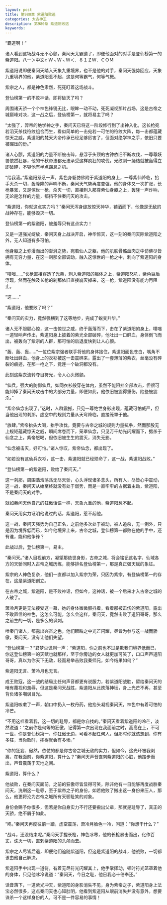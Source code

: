 ```yaml
---
layout: post
title: 第980章 紫道阳败逃
categories: 太古神王
description: 第980章 紫道阳败逃
keywords:
---
```


“霸道啊！”

诸人看到这场战斗无不心颤，秦问天太霸道了，即便他面对的对手是登仙榜第一的紫道阳。八一＞中文≥  Ｗ﹤Ｗ﹤Ｗ＜．８１ＺＷ．ＣＯＭ

紫道阳说即便秦问天踏入天象九重境界，也不是他的对手，秦问天强势回应，天象九重境界的他，紫道阳惹不起，这是何等霸气，何等气概。

紫宗之人，都是神色肃然，死死盯着这场战斗。

登仙榜第一的不败神话，即将破灭了吗？

周围诸天骄一个个神色锋锐无比，眼眸一动不动，死死凝视那片战场，这是古帝之城巅峰对决，这一战之后，登仙榜第一，就将易主了吗？

“太强了，羿帝的绝学神之手，秦问天已将这一阶段修行到了出神入化，这长枪宛若滔天杀伐符纹组合而生，看似简单的一击宛若一可怕的符纹大阵，每一击都蕴藏惊天之威，紫道阳的梵天大帝传承已经足够厉害了，但面对绝学神之手，依旧只要被碾压的份。”

诸人心颤，紫道阳的力量不断被击碎，悬浮于头顶的古钟依旧不断攻伐，一尊尊妖兽依然狂暴，他的千秋帝法都无法承受这样疯狂的攻伐，光纹刚一凝结就被轰得立即破碎，不容他有半点踹息之机。

“给我滚。”紫道阳怒吼一声，紫色身躯仿佛附于紫道阳的身上，一尊紫仙降临，抬手灭杀一切，轰隆隆的声响不断，秦问天气势再度变强，他的身体又一次扩张，长枪暴涨，又是惊世一枪，杀灭一切，直接刺入那尊紫仙身躯之上，轰隆一声炸响，无论是怎样的力量，都挡不住秦问天的攻击。

“紫道阳，你就这点实力吗？”秦问天浑身绽放惊天神华，铺洒而下，他像是无敌的战神存在，能够毁灭一切。

登仙榜第一的紫道阳，被羞辱只有这点实力！

又是一道强光绽放，秦问天身上战决开启，神华惊天，这一刻的秦问天除紫道阳之外，无人知道有多可怕。

他身躯之上弥漫而出的澎湃之势，宛若仙人之躯，他的肌肤骨骼血肉之中仿佛尽皆拥有无穷力量，在这一刹那全部调动，融入这惊世的一枪之中，刺向了紫道阳的身体。

“噗嗤……”长枪直接穿透了光幕，刺入紫道阳的躯体之上，紫道阳怒吼，紫色巨盾浮现，然而在触及长枪的刹那依旧直接崩灭掉来，这一枪，紫道阳没有能力再阻止。

“这……”

“紫道阳，他要败了吗？”

“秦问天的实力，竟然强横到了这等地步，完成了蜕变升华。”

诸人无不胆颤心惊，这一击惊世之威，终于轰落而下，击在了紫道阳的身上，噗嗤一道轻响声传出，紫道阳身上披着的紫光全部破碎，他吐出一口鲜血，身体倒飞而出，被轰向了紫宗的人群，那可怕的后退度快到让人心颤。

“轰、轰、轰……”一位位紫宗强者联手将他的身体接住，紫道阳面色苍白，嘴角不断吐出鲜血，他身上的衣衫被这一击震碎来，露出了一套薄薄的紫衣，丝毫没有碎裂的痕迹，在那一枪之下，竟连一个破洞都没有。

此刻这紫衣流转夺目符光，令人心头微颤。

“仙兵，强大的防御仙兵，如同衣衫般穿在体内，虽然不能阻挡全部攻击，但很可能卸掉了秦问天攻击中的大部分力量，即便如此，他依旧被震得重伤，险些被震杀。”

“紫帝仙念出现了。”这时，人群震撼，只见一尊绝世身影出现，蕴藏可怕威严，但当他出现的刹那，虚空中的规则力量从天穹降临，直接笼罩于他。

“放肆。”紫帝抬头大喝，抬手攻伐，竟要与古帝之城的规则力量抗争，然而那股无上规矩蕴藏惊天之威，瞬间席卷而下，笼罩仙念，只见万千劫光闪耀而下，劈杀于仙念之上，紫帝怒喝，但依旧被生生的震灭，消失无影。

“仙念被击灭，好可怕。”诸人惊叹，紫帝仙念，都出现了。

“如若没有这仙兵衣衫，这一击，紫道阳就已经殒命了，这一战，紫道阳战败。”

“登仙榜第一的紫道阳，败给了秦问天。”

这一刹那，周围浩浩荡荡无尽天骄，心头浮现诸多念头，所有人，尽皆心中震动，这一战，秦问天从始至终就没有处于弱势，而是一直牢牢的占据着主动，紫道阳，不是秦问天的对手。

就如秦问天他自己的狂傲话语一样，天象九重的他，紫道阳惹不起。

秦问天用实力证明他说过的话，紫道阳，惹不起他。

这一战，秦问天强势为自己正名，之前他多次处于被动，被人追杀，无一例外，只是因为境界低而已，如今他境界上来，古帝之城，登仙榜第一都败在他的手中，还有谁，能和他争锋？

此战过后，登仙榜第一，易主。

“秦问天。”诸人目视前方，凝望那绝世身影，古帝之城，将会铭记这名字，仙域各方的天骄同时入古帝之城历练，能够排名登仙榜第一，那是真正强天赋的象征。

紫宗的人神色复杂，他们一直都以加入紫宗为荣，只因为紫宗，有登仙榜第一的存在，这是紫道阳创立。

在古帝之城，紫道阳，是不败神话，但如今，这神话，被一个后来才入古帝之城的人破了。

萧冷月更是无法接受这一幕，她的身体微微颤抖着，看着那被击伤的紫道阳，露出不敢置信的神色，这怎么可能，怎么会这样，秦问天，竟然击败了道阳哥哥，那么之前生的一切，是多么的讽刺。

唯秦门诸人，都露出兴奋之色，他们眼眸之中光芒闪耀，尽皆为参与这一战而骄傲，秦问天，没有让他们失望。

“登仙榜第一？”君梦尘讽刺一声：“紫道阳，你之前也不过是欺我们境界低而已，你这登仙榜第一的天赋也就那样，至于你旁边的女人就更加可笑了，口口声声道阳哥哥，真以为你天下无敌，轻而易举击败我秦师兄，如今结果如何？”

紫道阳无言、萧冷月也无言。

成王败寇，这一战的结局比任何声音都更有说服力，若紫道阳战胜，留给秦问天的唯有蔑视和羞辱，但这是秦问天战胜，紫道阳从此跌落神坛，身上光芒不再，甚至背负诸多嘲讽目光。

紫道阳咳嗽了一声，朝口中扔入一枚丹药，他抬头凝视秦问天，神色中有着可怕的冷芒。

“不用这样看着我，这一切的耻辱，都是你自找的。”秦问天看着紫道阳的冷芒，淡然说道：“之前你是何等的狂傲，记得第一次出现在我面前之时，高高在上，不可一世，你是登仙榜第一，你狂傲无边，可看不起任何人，但那时你就该想到，你有多狂，当你败时，摔得就会有多惨。”

“你的狂妄、傲然，依仗的都是你古帝之城无敌的实力，但如今，这光环被我剥离，在我面前，你紫道阳，算什么？”秦问天声音直刺紫道阳的心脏，他踏步而出，声音震荡于天地之间。

紫道阳，算什么？

他战败，在秦问天面前，之前的狂傲尽皆显得可笑，除非他有一日能够再度战胜秦问天，洗刷这一耻辱，至于紫帝之子的身份，如若他败了搬出这一身份来压人，那么，他更将沦为古帝之城所有天骄耻笑的对象。

身份会赐予你很多，但若是你自身实力不行还要搬出父辈，那就是耻辱了，真正的天骄，绝不屑于如此。

“咚。”秦问天再度往前一踏，虚空震荡，萧冷月脸色一冷，问道：“你想干什么？”

“战斗，还没结束呢。”秦问天手握长枪，神色冰寒，他的长枪暴击而出，化作百丈，诛灭一切，直刺紫道阳的头颅而去。

紫宗之人尽皆后退，即便他们追随紫道阳，但这是紫道阳的战斗，他战败，一切都该由他自己解决。

紫道阳手中出现一道符，有着无尽符光闪耀其上，他手掌挥动，顿时符光笼罩着他的身体，只见他冰冷说道：“秦问天，今日之耻，他日我必十倍奉还。”

话音落下，一道紫光冲天，紫道阳的身影消失不见，身为紫帝之子，紫道阳身上法宝必然很多，这点秦问天也心知肚明，他看到紫道阳从眼前消失并没有意外，想要诛杀一个这样身份的人，可不是一件容易的事情！
